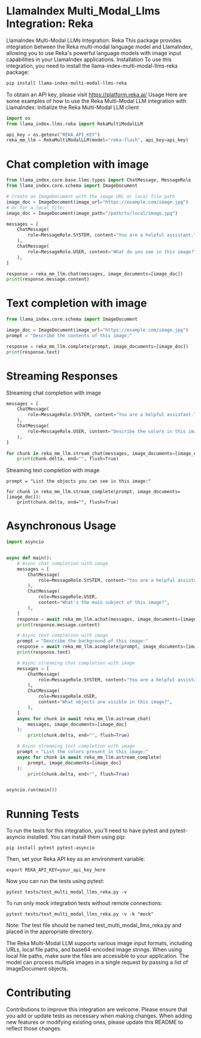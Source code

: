 # LlamaIndex Multi_Modal_Llms Integration: Reka

LlamaIndex Multi-Modal LLMs Integration: Reka
This package provides integration between the Reka multi-modal language model and LlamaIndex, allowing you to use Reka's powerful language models with image input capabilities in your LlamaIndex applications.
Installation
To use this integration, you need to install the llama-index-multi-modal-llms-reka package:

```bash
pip install llama-index-multi-modal-llms-reka
```

To obtain an API key, please visit https://platform.reka.ai/
Usage
Here are some examples of how to use the Reka Multi-Modal LLM integration with LlamaIndex:
Initialize the Reka Multi-Modal LLM client

```python
import os
from llama_index.llms.reka import RekaMultiModalLLM

api_key = os.getenv("REKA_API_KEY")
reka_mm_llm = RekaMultiModalLLM(model="reka-flash", api_key=api_key)
```

# Chat completion with image

```python
from llama_index.core.base.llms.types import ChatMessage, MessageRole
from llama_index.core.schema import ImageDocument

# Create an ImageDocument with the image URL or local file path
image_doc = ImageDocument(image_url="https://example.com/image.jpg")
# Or for a local file:
image_doc = ImageDocument(image_path="/path/to/local/image.jpg")

messages = [
    ChatMessage(
        role=MessageRole.SYSTEM, content="You are a helpful assistant."
    ),
    ChatMessage(
        role=MessageRole.USER, content="What do you see in this image?"
    ),
]

response = reka_mm_llm.chat(messages, image_documents=[image_doc])
print(response.message.content)
```

# Text completion with image

```python
from llama_index.core.schema import ImageDocument

image_doc = ImageDocument(image_url="https://example.com/image.jpg")
prompt = "Describe the contents of this image:"

response = reka_mm_llm.complete(prompt, image_documents=[image_doc])
print(response.text)
```

# Streaming Responses

Streaming chat completion with image

```python
messages = [
    ChatMessage(
        role=MessageRole.SYSTEM, content="You are a helpful assistant."
    ),
    ChatMessage(
        role=MessageRole.USER, content="Describe the colors in this image."
    ),
]

for chunk in reka_mm_llm.stream_chat(messages, image_documents=[image_doc]):
    print(chunk.delta, end="", flush=True)
```

Streaming text completion with image

```
prompt = "List the objects you can see in this image:"

for chunk in reka_mm_llm.stream_complete(prompt, image_documents=[image_doc]):
    print(chunk.delta, end="", flush=True)
```

# Asynchronous Usage

```python
import asyncio


async def main():
    # Async chat completion with image
    messages = [
        ChatMessage(
            role=MessageRole.SYSTEM, content="You are a helpful assistant."
        ),
        ChatMessage(
            role=MessageRole.USER,
            content="What's the main subject of this image?",
        ),
    ]
    response = await reka_mm_llm.achat(messages, image_documents=[image_doc])
    print(response.message.content)

    # Async text completion with image
    prompt = "Describe the background of this image:"
    response = await reka_mm_llm.acomplete(prompt, image_documents=[image_doc])
    print(response.text)

    # Async streaming chat completion with image
    messages = [
        ChatMessage(
            role=MessageRole.SYSTEM, content="You are a helpful assistant."
        ),
        ChatMessage(
            role=MessageRole.USER,
            content="What objects are visible in this image?",
        ),
    ]
    async for chunk in await reka_mm_llm.astream_chat(
        messages, image_documents=[image_doc]
    ):
        print(chunk.delta, end="", flush=True)

    # Async streaming text completion with image
    prompt = "List the colors present in this image:"
    async for chunk in await reka_mm_llm.astream_complete(
        prompt, image_documents=[image_doc]
    ):
        print(chunk.delta, end="", flush=True)


asyncio.run(main())
```

# Running Tests

To run the tests for this integration, you'll need to have pytest and pytest-asyncio installed. You can install them using pip:

```
pip install pytest pytest-asyncio
```

Then, set your Reka API key as an environment variable:

```
export REKA_API_KEY=your_api_key_here
```

Now you can run the tests using pytest:

```
pytest tests/test_multi_modal_llms_reka.py -v
```

To run only mock integration tests without remote connections:

```
pytest tests/test_multi_modal_llms_reka.py -v -k "mock"
```

Note: The test file should be named test_multi_modal_llms_reka.py and placed in the appropriate directory.

The Reka Multi-Modal LLM supports various image input formats, including URLs, local file paths, and base64-encoded image strings.
When using local file paths, make sure the files are accessible to your application.
The model can process multiple images in a single request by passing a list of ImageDocument objects.

# Contributing

Contributions to improve this integration are welcome. Please ensure that you add or update tests as necessary when making changes.
When adding new features or modifying existing ones, please update this README to reflect those changes.

